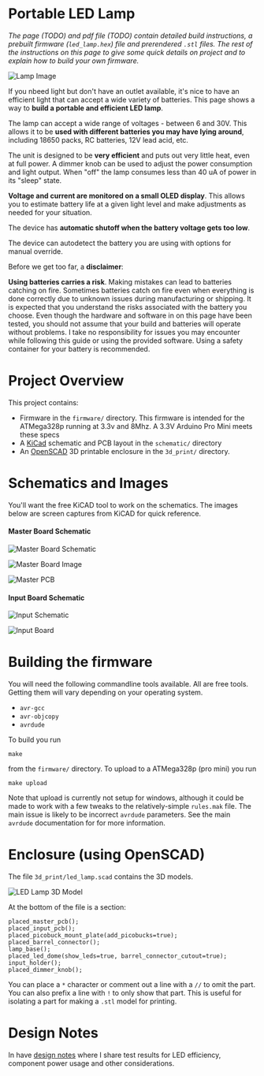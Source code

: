 # Portable LED Lamp

*The page (TODO) and pdf file (TODO) contain detailed build instructions, a
prebuilt firmware (`led_lamp.hex`) file and prerendered `.stl` files.  The rest
of the instructions on this page to give some quick details on project and to
explain how to build your own firmware.*

![Lamp Image](img/led_lamp.jpg)

If you nbeed light but don't have an outlet available, it's nice to have an
efficient light that can accept a wide variety of batteries. This page shows a
way to **build a portable and efficient LED lamp**.

The lamp can accept a wide range of voltages - between 6 and 30V. This allows
it to be **used with different batteries you may have lying around**, including
18650 packs, RC batteries, 12V lead acid, etc.

The unit is designed to be **very efficient** and puts out very little heat, even
at full power. A dimmer knob can be used to adjust the power consumption and
light output. When "off" the lamp consumes less than 40 uA of power in its
"sleep" state.

**Voltage and current are monitored on a small OLED display**. This allows you to
estimate battery life at a given light level and make adjustments as needed for
your situation.

The device has **automatic shutoff when the battery voltage gets too low**.

The device can autodetect the battery you are using with options for manual
override.

Before we get too far, a **disclaimer**:

**Using batteries carries a risk**. Making mistakes can lead to batteries catching
on fire. Sometimes batteries catch on fire even when everything is done
correctly due to unknown issues during manufacturing or shipping. It is
expected that you understand the risks associated with the battery you choose.
Even though the hardware and software in on this page have been tested, you
should not assume that your build and batteries will operate without problems.
I take no responsibility for issues you may encounter while following this
guide or using the provided software. Using a safety container for your battery
is recommended.

# Project Overview

This project contains:

  * Firmware in the `firmware/` directory.  This firmware is intended for the
    ATMega328p running at 3.3v and 8Mhz.  A 3.3V Arduino Pro Mini meets these specs
  * A [KiCad](https://www.kicad.org/) schematic and PCB layout in the
    `schematic/` directory
  * An [OpenSCAD](https://openscad.org/) 3D printable enclosure in the
    `3d_print/` directory.

# Schematics and Images

You'll want the free KiCAD tool to work on the schematics.  The images below are
screen captures from KiCAD for quick reference.

#### Master Board Schematic

![Master Board Schematic](img/master_board_schematic.png)

![Master Board Image](img/master_board.jpg)

![Master PCB](img/master_board.png)

#### Input Board Schematic

![Input Schematic](img/input_schematic.png)

![Input Board](img/input_board.jpg)

# Building the firmware

You will need the following commandline tools available.  All are free tools.
Getting them will vary depending on your operating system.

  * `avr-gcc`
  * `avr-objcopy`
  * `avrdude`

To build you run

    make

from the `firmware/` directory.  To upload to a ATMega328p (pro mini) you run

    make upload

Note that upload is currently not setup for windows, although it could be made
to work with a few tweaks to the relatively-simple `rules.mak` file.  The main
issue is likely to be incorrect `avrdude` parameters.  See the main `avrdude`
documentation for for more information.

# Enclosure (using OpenSCAD)

The file `3d_print/led_lamp.scad` contains the 3D models.

![LED Lamp 3D Model](img/led_lamp_open_scad.png)

At the bottom of the file is a section:

    placed_master_pcb();
    placed_input_pcb();
    placed_picobuck_mount_plate(add_picobucks=true);
    placed_barrel_connector();
    lamp_base();
    placed_led_dome(show_leds=true, barrel_connector_cutout=true);
    input_holder();
    placed_dimmer_knob();

You can place a `*` character or comment out a line with a `//` to omit the
part.  You can also prefix a line with `!` to only show that part.  This is
useful for isolating a part for making a `.stl` model for printing.

# Design Notes

In have [design notes](DESIGN_NOTES.md) where I share test results for LED
efficiency, component power usage and other considerations.

